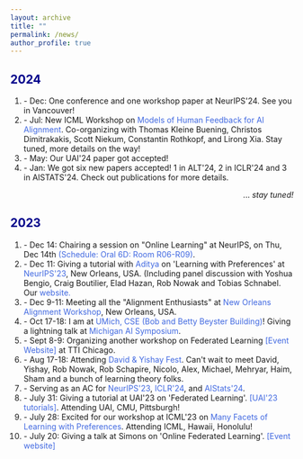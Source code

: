 ```yaml
---
layout: archive
title: ""
permalink: /news/
author_profile: true
---
```


<html>
<head>
<style>
a:link {
  color: RoyalBlue;
  background-color: transparent;
  text-decoration: none;
}

a:visited {
  color: Purple;
  background-color: transparent;
  text-decoration: none;
}

a:hover {
  color: RoyalBlue;
  background-color: transparent;
  text-decoration: underline;
}

a:active {
  color: DarkRed;
  background-color: transparent;
  text-decoration: underline;
}
</style>  
</head>  
 
<body>  
  
<h2 style="color:DarkBlue;" vspace="2px;">2024</h2>

<ol>  

<!-- <li> Survey out on Alignment and Preferneces </li> 
<li> 2 New papers on arXiv: Rotting, Elad, Rob</li>    
-->

<li> - Dec: One conference and one workshop paper at NeurIPS'24. See you in Vancouver!</li>
  
<li> - Jul: New ICML Workshop on <a href="https://sites.google.com/view/mhf-icml2024" LINK="red">Models of Human Feedback for AI Alignment</a>. Co-organizing with Thomas Kleine Buening, Christos Dimitrakakis, Scott Niekum, Constantin Rothkopf, and Lirong Xia. Stay tuned, more details on the way! </li>

<li> - May: Our UAI'24 paper got accepted!</li>
  
<!-- <li> - Feb: New blog out! On "Recent trends in preference learning, RLHF and fine tunings of LLM". Link <a href="https://www.preference-learning.org/" LINK="red">here</a>. </li> -->

<li> - Jan: We got six new papers accepted! 1 in ALT'24, 2 in ICLR'24 and 3 in AISTATS'24. Check out publications for more details.</li>

</ol>

<p style="text-align:right;">... <em>stay tuned!</em></p> 

<h2 style="color:DarkBlue;" vspace="-2px;">2023</h2>

<ol>

<li> - Dec 14: Chairing a session on "Online Learning" at NeurIPS, on Thu, Dec 14th <a href="https://neurips.cc/virtual/2023/session/74060" LINK="red">(Schedule: Oral 6D: Room R06-R09)</a>.</li>

<li> - Dec 11: Giving a tutorial with <a href="https://ece.iisc.ac.in/~aditya/" LINK="red"> Aditya </a> on 'Learning with Preferences' at <a href="https://nips.cc/" LINK="red">NeurIPS'23</a>, New Orleans, USA. (Including panel discussion with Yoshua Bengio, Craig Boutilier, Elad Hazan, Rob Nowak and Tobias Schnabel. Our <a href="https://sites.google.com/view/pref-learning-tutorial-neurips/home" LINK="red">website.</a></li>

<li> - Dec 9-11: Meeting all the "Alignment Enthusiasts" at <a href="https://www.alignment-workshop.com/nola-2023" LINK="red">New Orleans Alignment Workshop</a>, New Orleans, USA.</li>

<li> - Oct 17-18: I am at <a href="https://cse.engin.umich.edu/about/beyster-building/" LINK="red">UMich, CSE (Bob and Betty Beyster Building)</a>! Giving a lightning talk at <a href="https://ai.engin.umich.edu/events/2023-ai-symposium/" LINK="red">Michigan AI Symposium</a>.</li>
  
<li> - Sept 8-9: Organizing another workshop on Federated Learning <a href="https://sites.google.com/view/tticfl-summerworkshop2023/home?authuser=0" LINK="red"> [Event Website] </a> at TTI Chicago.</li>
  
<li> - Aug 17-18: Attending <a href="https://sites.google.com/view/davidfestyishayfest" LINK="red">David & Yishay Fest</a>. Can't wait to meet David, Yishay, Rob Nowak, Rob Schapire, Nicolo, Alex, Michael, Mehryar, Haim, Sham and a bunch of learning theory folks.</li>

<li> - Serving as an AC for <a href="https://neurips.cc/Conferences/2023" LINK="red">NeurIPS'23</a>, <a href="https://iclr.cc/Conferences/2024" LINK="red">ICLR'24</a>, and <a href="https://virtual.aistats.org/Conferences/2024/Dates" LINK="red">AIStats'24</a>.</li>

<li> - July 31: Giving a tutorial at UAI'23 on 'Federated Learning'. <a href="https://www.auai.org/uai2023/tutorials" LINK="red">[UAI'23 tutorials]</a>. Attending UAI, CMU, Pittsburgh!</li>

<li> - July 28: Excited for our workshop at ICML'23 on <a href="https://sites.google.com/view/mfpl-icml-2023" LINK="red">Many Facets of Learning with Preferences</a>. Attending ICML, Hawaii, Honolulu!</li>

<li> - July 20: Giving a talk at Simons on 'Online Federated Learning'. <a href="https://simons.berkeley.edu/workshops/federated-collaborative-learning/schedule" LINK="red">[Event website]</a></li>    

</ol>  

<!-- <font color="#1E90FF"> </font> -->
  
</body>
</html>

